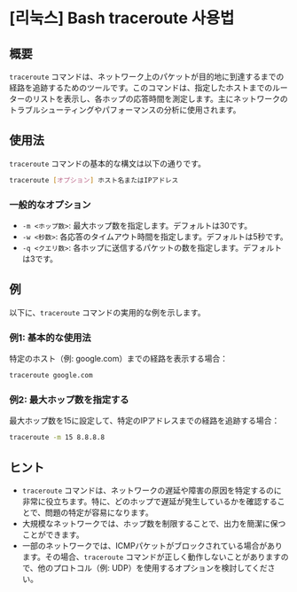 # [리눅스] Bash traceroute 사용법

## 概要
`traceroute` コマンドは、ネットワーク上のパケットが目的地に到達するまでの経路を追跡するためのツールです。このコマンドは、指定したホストまでのルーターのリストを表示し、各ホップの応答時間を測定します。主にネットワークのトラブルシューティングやパフォーマンスの分析に使用されます。

## 使用法
`traceroute` コマンドの基本的な構文は以下の通りです。

```bash
traceroute [オプション] ホスト名またはIPアドレス
```

### 一般的なオプション
- `-m <ホップ数>`: 最大ホップ数を指定します。デフォルトは30です。
- `-w <秒数>`: 各応答のタイムアウト時間を指定します。デフォルトは5秒です。
- `-q <クエリ数>`: 各ホップに送信するパケットの数を指定します。デフォルトは3です。

## 例
以下に、`traceroute` コマンドの実用的な例を示します。

### 例1: 基本的な使用法
特定のホスト（例: google.com）までの経路を表示する場合：

```bash
traceroute google.com
```

### 例2: 最大ホップ数を指定する
最大ホップ数を15に設定して、特定のIPアドレスまでの経路を追跡する場合：

```bash
traceroute -m 15 8.8.8.8
```

## ヒント
- `traceroute` コマンドは、ネットワークの遅延や障害の原因を特定するのに非常に役立ちます。特に、どのホップで遅延が発生しているかを確認することで、問題の特定が容易になります。
- 大規模なネットワークでは、ホップ数を制限することで、出力を簡潔に保つことができます。
- 一部のネットワークでは、ICMPパケットがブロックされている場合があります。その場合、`traceroute` コマンドが正しく動作しないことがありますので、他のプロトコル（例: UDP）を使用するオプションを検討してください。